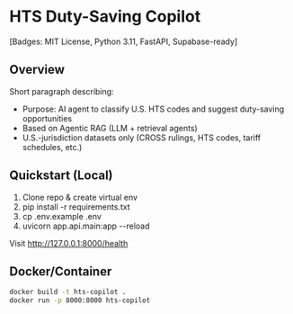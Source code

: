# HTS Duty-Saving Copilot

[Badges: MIT License, Python 3.11, FastAPI, Supabase-ready]

## Overview
Short paragraph describing:
- Purpose: AI agent to classify U.S. HTS codes and suggest duty-saving opportunities
- Based on Agentic RAG (LLM + retrieval agents)
- U.S.-jurisdiction datasets only (CROSS rulings, HTS codes, tariff schedules, etc.)

## Quickstart (Local)
1. Clone repo & create virtual env
2. pip install -r requirements.txt
3. cp .env.example .env
4. uvicorn app.api.main:app --reload

Visit http://127.0.0.1:8000/health

## Docker/Container
```bash
docker build -t hts-copilot .
docker run -p 8000:8000 hts-copilot
